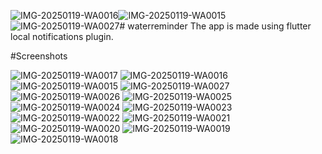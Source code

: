 ![IMG-20250119-WA0016](https://github.com/user-attachments/assets/5c0e4e0e-e36b-441b-86ea-c184ab35011e)![IMG-20250119-WA0015](https://github.com/user-attachments/assets/3210fe35-a274-4cfa-a512-09adb9b1822c)![IMG-20250119-WA0027](https://github.com/user-attachments/assets/95dbb50c-465a-4dac-8e1f-420a0aff0d54)# waterreminder
The app is made using flutter local notifications plugin. 

#Screenshots







![IMG-20250119-WA0017](https://github.com/user-attachments/assets/f6126f1c-97ba-4549-8f6f-63cd145cd9d7)
![IMG-20250119-WA0016](https://github.com/user-attachments/assets/3e864194-edfd-481c-81ae-c10d55f2ce55)
![IMG-20250119-WA0015](https://github.com/user-attachments/assets/b47f8b34-b18b-4e58-a581-387e7edb966a)
![IMG-20250119-WA0027](https://github.com/user-attachments/assets/5b124d5e-3c53-41de-b40a-9b4dcc88696f)
![IMG-20250119-WA0026](https://github.com/user-attachments/assets/d2b1ac90-7e37-4b4d-be7f-c7bf3ced4db9)
![IMG-20250119-WA0025](https://github.com/user-attachments/assets/fa05459d-c037-4fca-94e6-64cebc9836d0)
![IMG-20250119-WA0024](https://github.com/user-attachments/assets/bb8ecdca-0c25-459a-b6ec-59916ae3cb23)
![IMG-20250119-WA0023](https://github.com/user-attachments/assets/1ba9bb87-a8f5-4d24-91f4-7487dc013a3e)
![IMG-20250119-WA0022](https://github.com/user-attachments/assets/e5c19f6f-b6c8-4986-abe2-853c8a29e33a)
![IMG-20250119-WA0021](https://github.com/user-attachments/assets/42f85034-360b-479d-9058-ed16e04012a9)
![IMG-20250119-WA0020](https://github.com/user-attachments/assets/9823ad94-124f-4e0a-b22e-554c2629917b)
![IMG-20250119-WA0019](https://github.com/user-attachments/assets/615fc6ec-89ba-4180-85a8-37e73bc3c022)
![IMG-20250119-WA0018](https://github.com/user-attachments/assets/0f095e2f-7455-42f3-92a7-4ee50890055d)
